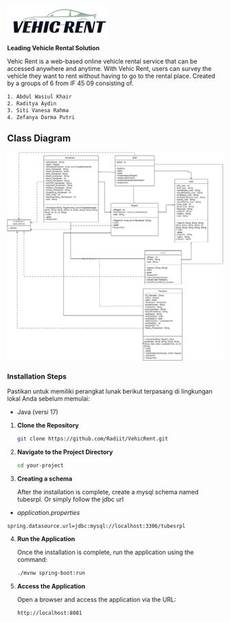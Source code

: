 ![VehicRent](VehicRent.png)


**Leading Vehicle Rental Solution**

Vehic Rent is a web-based online vehicle rental service that can be accessed anywhere and anytime. With Vehic Rent, users can survey the vehicle they want to rent without having to go to the rental place. Created by a groups of 6 from IF 45 09 consisting of.

    1. Abdul Wasiul Khair
    2. Raditya Aydin
    3. Siti Vanesa Rahma 
    4. Zefanya Darma Putri 


## Class Diagram
![Class Diagram](classDiagram_vehicrent.jpg)

### Installation Steps
Pastikan untuk memiliki perangkat lunak berikut terpasang di lingkungan lokal Anda sebelum memulai:

- Java (versi 17)
1. **Clone the Repository**

    ```bash
    git clone https://github.com/Radiit/VehicRent.git
    ```

2. **Navigate to the Project Directory**

    ```bash
    cd your-project
    ```

3. **Creating a schema**

    After the installation is complete, create a mysql schema named tubesrpl. Or simply follow the jdbc url

- *application.properties*
```application.properties
spring.datasource.url=jdbc:mysql://localhost:3306/tubesrpl
```

4. **Run the Application**

    Once the installation is complete, run the application using the command:

    ```bash
    ./mvnw spring-boot:run
    ```

5. **Access the Application**

    Open a browser and access the application via the URL:

    ```http
    http://localhost:8081
    ```
